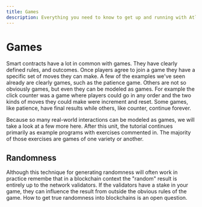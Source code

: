 ```yaml
---
title: Games
description: Everything you need to know to get up and running with Atlaskit
---
```

# Games 
Smart contracts have a lot in common with games. They have clearly defined rules, and outcomes. Once players agree to join a game they have a specific set of moves they can make. A few of the examples we've seen already are clearly games, such as the patience game. Others are not so obviously games, but even they can be modeled as games. For example the click counter was a game where players could go in any order and the two kinds of moves they could make were increment and reset. Some games, like patience, have final results while others, like counter, continue forever.

Because so many real-world interactions can be modeled as games, we will take a look at a few more here. After this unit, the tutorial continues primarily as example programs with exercises commented in. The majority of those exercises are games of one variety or another.

## Randomness

Although this technique for generating randomness will often work in practice remembe that in a blockchain context the "random" result is entirely up to the network validators. If the validators have a stake in your game, they can influence the result from outside the obvious rules of the game. How to get true randomness into blockchains is an open question.



